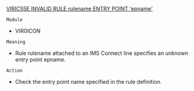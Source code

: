 [VIRIC55E INVALID RULE rulename ENTRY POINT 'epname'](https://virtel.readthedocs.io/en/latest/manuals/virtel/Virtel459MG/messages.html?highlight=VIRIC55E#VIRIC55E)

`Module`
- VIR0ICON

`Meaning`
- Rule rulename attached to an IMS Connect line specifies an unknown entry point epname.

`Action`
- Check the entry point name specified in the rule definition.
